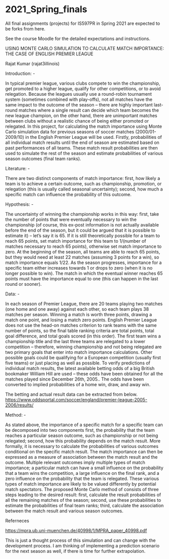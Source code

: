 # 2021_Spring_finals

All final assignments (projects) for IS597PR in Spring 2021 are expected to be forks from here.

See the course Moodle for the detailed expectations and instructions.

USING MONTE CARLO SIMULATION TO CALCULATE MATCH IMPORTANCE: THE CASE OF ENGLISH PREMIER LEAGUE 

Rajat Kumar (rajat3illinois)

Introduction: - 

In typical premier league, various clubs compete to win the championship, get promoted to a higher league, qualify for other competitions, or to avoid relegation. Because the leagues usually use a round-robin tournament system (sometimes combined with play-offs), not all matches have the same impact to the outcome of the season – there are highly important last-round matches where a single result can decide which team becomes the new league champion, on the other hand, there are unimportant matches between clubs without a realistic chance of being either promoted or relegated.
In this project, for calculating the match importance using Monte Carlo simulation data for previous seasons of soccer matches (2000/01-2009/10) in the English Premier League will be used.
Firstly, probabilities of all individual match results until the end of season are estimated based on past performances of all teams. These match result probabilities are then used to simulate the rest of the season and estimate probabilities of various season outcomes (final team ranks).

Literature: -

There are two distinct components of match importance: first, how likely a team is to achieve a certain outcome, such as championship, promotion, or relegation (this is usually called seasonal uncertainty); second, how much a specific match can influence the probability of this outcome. 

Hypothesis: - 

The uncertainty of winning the championship works in this way: first, take the number of points that were eventually necessary to win the championship (of course, this ex-post information is not actually available before the end of the season, but it could be argued that it is possible to estimate it) – let’s say it is 65. If it is still theoretically possible for a team to reach 65 points, set match importance for this team to 1/(number of matches necessary to reach 65 points), otherwise set match importance to zero. At the beginning of the season, all teams are able to reach 65 points, but they would need at least 22 matches (assuming 3 points for a win), so match importance equals 1/22. As the season progresses, importance for a specific team either increases towards 1 or drops to zero (when it is no longer possible to win). The match in which the eventual winner reaches 65 points must have the importance equal to one (this can happen in the last round or sooner). 

Data: - 

In each season of Premier League, there are 20 teams playing two matches (one home and one away) against each other, so each team plays 38 matches per season. Winning a match is worth three points, drawing a match one point, and losing a match zero points. English Premier League does not use the head-on matches criterion to rank teams with the same number of points, so the final table ranking criteria are total points, total goal difference, and total goals scored (in this order). The first team wins a championship title and the last three teams are relegated to a lower competition – therefore, winning championship and not being relegated are two primary goals that enter into match importance calculations. Other possible goals could be qualifying for a European competition (usually first five teams) or just placing as well as possible. 
To verify predictions of individual match results, the latest available betting odds of a big British bookmaker William Hill are used – these odds have been obtained for all the matches played since December 26th, 2005.. The odds have been converted to implied probabilities of a home win, draw, and away win. 

The betting and actual result data can be extracted from below.
https://www.oddsportal.com/soccer/england/premier-league-2005-2006/results/

Method: -

As stated above, the importance of a specific match for a specific team can be decomposed into two components first, the probability that the team reaches a particular season outcome, such as championship or not being relegated; second, how this probability depends on the match result. More formally, it is necessary to calculate the probabilities of various outcomes conditional on the specific match result. The match importance can then be expressed as a measure of association between the match result and the outcome. 
Multiple relevant outcomes imply multiple types of match importance; a particular match can have a small influence on the probability that a team wins the competition, a large influence on the final rank, and a zero influence on the probability that the team is relegated. These various types of match importance are likely to be valued differently by potential match spectators. 
The proposed Monte Carlo method of consists of three steps leading to the desired result: first, calculate the result probabilities of all the remaining matches of the season; second, use these probabilities to estimate the probabilities of final team ranks; third, calculate the association between the match result and various season outcomes. 

Referneces

https://mpra.ub.uni-muenchen.de/40998/1/MPRA_paper_40998.pdf

This is just a thought process of this simulation and can change with the development process. I am thinking of implementing a prediction scenario for the next season as well, if there is time for further extrapolation.

